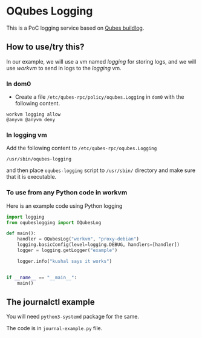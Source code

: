 # OQubes Logging

This is a PoC logging service based on [Qubes
buildlog](https://github.com/QubesOS/qubes-builder/blob/master/rpc-services/qubesbuilder.BuildLog).

## How to use/try this?

In our example, we will use a vm named *logging* for storing logs, and we will use 
*workvm* to send in logs to the *logging* vm.

### In dom0

- Create a file `/etc/qubes-rpc/policy/oqubes.Logging` in `dom0` with the following content.

```
workvm logging allow
@anyvm @anyvm deny
```

### In logging vm

Add the following content to `/etc/qubes-rpc/oqubes.Logging`

```
/usr/sbin/oqubes-logging
```

and then place `oqubes-logging` script to `/usr/sbin/` directory and make sure that
it is executable.

### To use from any Python code in workvm

Here is an example code using Python logging

```Python
import logging
from oqubeslogging import OQubesLog

def main():
    handler = OQubesLog("workvm", "proxy-debian")
    logging.basicConfig(level=logging.DEBUG, handlers=[handler])
    logger = logging.getLogger("example")

    logger.info("kushal says it works")


if __name__ == "__main__":
    main()

```

## The journalctl example

You will need `python3-systemd` package for the same.

The code is in `journal-example.py` file.